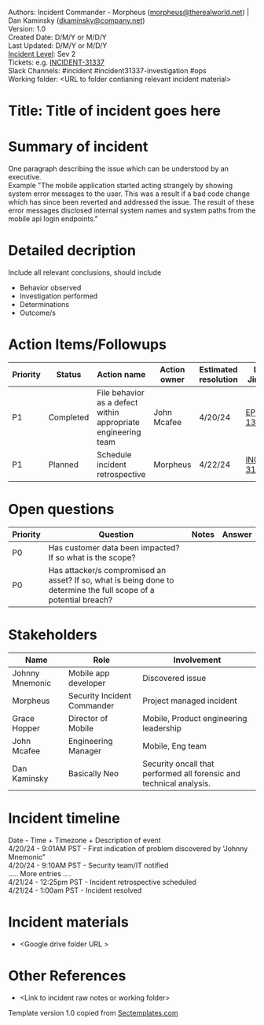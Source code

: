 Authors: Incident Commander -  Morpheus (morpheus@therealworld.net) | Dan Kaminsky (dkaminsky@company.net) <br>
Version: 1.0<br>
Created Date: D/M/Y or M/D/Y<br> 
Last Updated: D/M/Y or M/D/Y<br> 
<a href="./Incident_response_definitions_and_severity_levels.md">Incident Level</a>: Sev 2<br> 
Tickets: e.g. <a href="https://yourjira/INCIDENT-31337">INCIDENT-31337</a><br> 
Slack Channels: #incident #incident31337-investigation #ops<br> 
Working folder: &lt;URL to folder contianing relevant incident material&gt;<br> 

# Title:  Title of incident goes here

# Summary of incident
One paragraph describing the issue which can be understood by an executive. <br>
Example "The mobile application started acting strangely by showing system error messages to the user. This was a result if a bad code change which has since been reverted and addressed the issue. The result of these error messages disclosed internal system names and system paths from the mobile api login endpoints."


# Detailed decription
Include all relevant conclusions, should include <br> 
* Behavior observed <br> 
* Investigation performed <br> 
* Determinations <br> 
* Outcome/s <br> 


# Action Items/Followups
| Priority | Status| Action name | Action owner | Estimated resolution | Link to Jira ticket| 
|----------|-------|-----|--------------|----------------------|--------------------|
| P1 | Completed | File behavior as a defect within appropriate engineering team| John Mcafee|4/20/24| [EPIC-1337](https://yourjira/EPIC-1337)  
| P1 | Planned| Schedule incident retrospective| Morpheus | 4/22/24| [INCIDENT-31338](https://yourjira/INCIDENT-31338)|

# Open questions
| Priority | Question | Notes | Answer|
|---------|-------|-------|---------|
|P0| Has customer data been impacted? If so what is the scope?| | 
|P0| Has attacker/s compromised an asset? If so, what is being done to determine the full scope of a potential breach? | | 


# Stakeholders
| Name     |  Role    | Involvement                  |
|----------|----------|------------------------------| 
|Johnny Mnemonic | Mobile app developer | Discovered issue| 
|Morpheus| Security Incident Commander | Project managed incident| 
|Grace Hopper| Director of Mobile| Mobile, Product engineering leadership|
|John Mcafee   | Engineering Manager| Mobile, Eng team |
| Dan Kaminsky| Basically Neo| Security oncall that performed all forensic and technical analysis.| 
# Incident timeline
Date - Time + Timezone + Description of event<br> 
4/20/24 - 9:01AM PST - First indication of problem discovered by 'Johnny Mnemonic" <br> 
4/20/24 - 9:10AM PST - Security team/IT notified<br> 
..... More entries ....<br> 
4/21/24 - 12:25pm PST - Incident retrospective scheduled<br> 
4/21/24 - 1:00am PST - Incident resolved<br> 

# Incident materials
*  &lt;Google drive folder URL &gt;

# Other References
*  &lt;Link to incident raw notes or working folder&gt;

Template version 1.0 copied from [Sectemplates.com](https://www.sectemplates.com)


